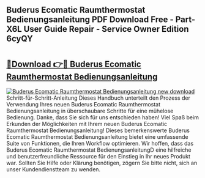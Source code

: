 ## Buderus Ecomatic Raumthermostat Bedienungsanleitung PDF Download Free - Part-X6L User Guide Repair - Service Owner Edition 6cyQY

# <h2><a href="http://df61xbl.blite.top/?on=Buderus+Ecomatic+Raumthermostat+Bedienungsanleitung">🔗Download 👉🔴 Buderus Ecomatic Raumthermostat Bedienungsanleitung</a></h2>

[![Buderus Ecomatic Raumthermostat Bedienungsanleitung new download](https://i.imgur.com/lujVjoI.png)](http://df61xbl.blite.top/?on=Buderus+Ecomatic+Raumthermostat+Bedienungsanleitung)
Schritt-für-Schritt-Anleitung Dieses Handbuch unterteilt den Prozess der Verwendung Ihres neuen Buderus Ecomatic Raumthermostat Bedienungsanleitung in überschaubare Schritte für eine mühelose Bedienung. Danke, dass Sie sich für uns entschieden haben! Viel Spaß beim Erkunden der Möglichkeiten mit Ihrem neuen Buderus Ecomatic Raumthermostat Bedienungsanleitung! Dieses bemerkenswerte Buderus Ecomatic Raumthermostat Bedienungsanleitung bietet eine umfassende Suite von Funktionen, die Ihren Workflow optimieren. Wir hoffen, dass das Buderus Ecomatic Raumthermostat BedienungsanleitungD eine hilfreiche und benutzerfreundliche Ressource für den Einstieg in Ihr neues Produkt war. Sollten Sie Hilfe oder Klärung benötigen, zögern Sie bitte nicht, sich an unser Kundendienstteam zu wenden.
